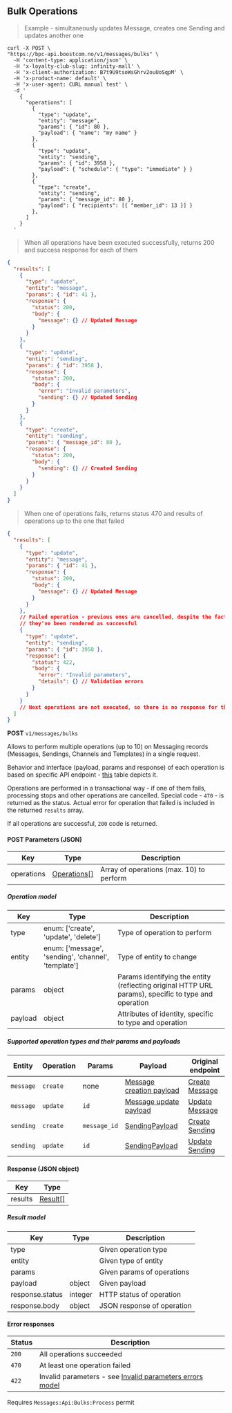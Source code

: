 ## <a name="messaging-bulk-processing"></a> Bulk Operations

> Example - simultaneously updates Message, creates one Sending and updates another one

```shell
curl -X POST \
"https://bpc-api.boostcom.no/v1/messages/bulks" \
  -H 'content-type: application/json' \
  -H 'x-loyalty-club-slug: infinity-mall' \
  -H 'x-client-authorization: B7t9U9tsoWsGhrv2ouUoSqpM' \
  -H 'x-product-name: default' \
  -H 'x-user-agent: CURL manual test' \
  -d '
    {
      "operations": [
        {
          "type": "update",
          "entity": "message",
          "params": { "id": 80 },
          "payload": { "name": "my name" }
        },
        {
          "type": "update",
          "entity": "sending",
          "params": { "id": 3958 },
          "payload": { "schedule": { "type": "immediate" } }
        },
        {
          "type": "create",
          "entity": "sending",
          "params": { "message_id": 80 },
          "payload": { "recipients": [{ "member_id": 13 }] }
        },
      ]
    }
  '
```

> When all operations have been executed successfully, returns 200 and success response for each of them

```json
{
  "results": [
    {
      "type": "update",
      "entity": "message",
      "params": { "id": 41 },
      "response": {
        "status": 200,
        "body": {
          "message": {} // Updated Message
        }
      }
    },
    {
      "type": "update",
      "entity": "sending",
      "params": { "id": 3958 },
      "response": {
        "status": 200,
        "body": {
          "error": "Invalid parameters",
          "sending": {} // Updated Sending
        }
      }
    },
    {
      "type": "create",
      "entity": "sending",
      "params": { "message_id": 80 },
      "response": {
        "status": 200,
        "body": {
          "sending": {} // Created Sending
        }
      }
    }
  ]
}

```

> When one of operations fails, returns status 470 and results of operations up to the one that failed

```json
{
  "results": [
    {
      "type": "update",
      "entity": "message",
      "params": { "id": 41 },
      "response": {
        "status": 200,
        "body": {
          "message": {} // Updated Message
        }
      }
    },
    // Failed operation - previous ones are cancelled, despite the fact 
    // they've been rendered as successful
    {
      "type": "update",
      "entity": "sending",
      "params": { "id": 3958 },
      "response": {
        "status": 422,
        "body": {
          "error": "Invalid parameters",
          "details": {} // Validation errors
        }
      }
    }
    // Next operations are not executed, so there is no response for them
  ]
}

```

**POST** `v1/messages/bulks`

Allows to perform multiple operations (up to 10) on Messaging records (Messages, Sendings, Channels and Templates) 
in a single request.

Behavior and interface (payload, params and response) of each operation is based on specific API endpoint - 
[this](#messaging-bulk-processing-operations) table depicts it.

Operations are performed in a transactional way - if one of them fails, processing stops and other operations 
are cancelled. Special code - `470` - is returned as the status. 
Actual error for operation that failed is included in the returned `results` array.

If all operations are successful, `200` code is returned.

#### POST Parameters (JSON)

Key | Type | Description
----- | ---- | ---
operations | [Operations[]](#messaging-bulk-processing-operation-model) | Array of operations (max. 10) to perform

##### <a name="messaging-bulk-processing-operation-model"></a> Operation model

Key | Type  | Description
---------- | -------- | ---------
type | enum: ['create', 'update', 'delete'] | Type of operation to perform
entity | enum: ['message', 'sending', 'channel', 'template'] | Type of entity to change
params | object | Params identifying the entity (reflecting original HTTP URL params), specific to type and operation
payload | object | Attributes of identity, specific to type and operation 

##### <a name="messaging-bulk-processing-operations"></a> Supported operation types and their params and payloads

Entity | Operation | Params | Payload | Original endpoint
---------- | -------- | --------- | ----- | -----
`message` | `create` | none | [Message creation payload](#messaging-message-creation-payload) | [Create Message](#messaging-create-message) 
`message` | `update` | `id` | [Message update payload](#messaging-message-update-payload) | [Update Message](#messaging-update-message)
`sending` | `create` | `message_id` | [SendingPayload](#messaging-sending-payload-model) | [Create Sending](#messaging-create-sending)
`sending` | `update` | `id` | [SendingPayload](#messaging-sending-payload-model) | [Update Sending](#messaging-update-sending)

#### Response (JSON object)

Key | Type
---------- | -------- 
results | [Result[]](#messaging-bulk-processing-result) 

##### <a name="messaging-bulk-processing-result"></a> Result model

Key | Type  | Description
---------- | -------- | ---------
type | | Given operation type
entity | | Given type of entity
params | | Given params of operations
payload | object | Given payload
response.status | integer| HTTP status of operation 
response.body | object | JSON response of operation 

#### Error responses

Status | Description
--------- | ----------- 
`200` | All operations succeeded
`470` | At least one operation failed
`422` | Invalid parameters - see [Invalid parameters errors model](#invalid-parameters-errors-model)

<aside class="notice">
Requires <code>Messages:Api:Bulks:Process</code> permit
</aside>
